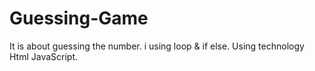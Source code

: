 # Guessing-Game
It is about guessing the number.
i  using loop & if else.
Using technology Html JavaScript.


